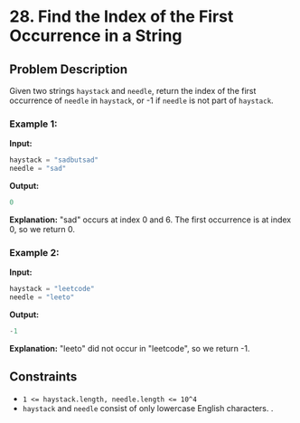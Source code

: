 
# 28. Find the Index of the First Occurrence in a String

## Problem Description

Given two strings `haystack` and `needle`, return the index of the first occurrence of `needle` in `haystack`, or -1 if `needle` is not part of `haystack`.

### Example 1:

**Input:**
```python
haystack = "sadbutsad"
needle = "sad"
```

**Output:**
```python
0
```

**Explanation:**
"sad" occurs at index 0 and 6.
The first occurrence is at index 0, so we return 0.

### Example 2:

**Input:**
```python
haystack = "leetcode"
needle = "leeto"
```

**Output:**
```python
-1
```

**Explanation:**
"leeto" did not occur in "leetcode", so we return -1.

## Constraints

- `1 <= haystack.length, needle.length <= 10^4`
- `haystack` and `needle` consist of only lowercase English characters.
.
